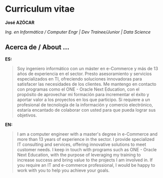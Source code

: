 # Curriculum vitae

**José AZÓCAR**

*Ing. en Informática / Computer Engr | Dev Trainee/Junior | Data Science*

## Acerca de / About ...

**ES:**


> Soy ingeniero informático con un máster en e-Commerce y más de 13 años de experiencia en el sector. Presto asesoramiento y servicios especializados en TI, ofreciendo soluciones innovadoras para satisfacer las necesidades de los clientes. Me mantengo en contacto con programas como el ONE - Oracle Next Education, con el propósito de aprovechar mi formación para incrementar el éxito y aportar valor a los proyectos en los que participo. Si requiere a un profesional de tecnología de la información y comercio electrónico, estaría encantado de colaborar con usted para que pueda lograr sus objetivos.


**EN:**

> I am a computer engineer with a master's degree in e-Commerce and more than 13 years of experience in the sector. I provide specialized IT consulting and services, offering innovative solutions to meet customer needs. I keep in touch with programs such as ONE - Oracle Next Education, with the purpose of leveraging my training to increase success and bring value to the projects I am involved in. If you require an IT and e-commerce professional, I would be happy to work with you to help you achieve your goals.
